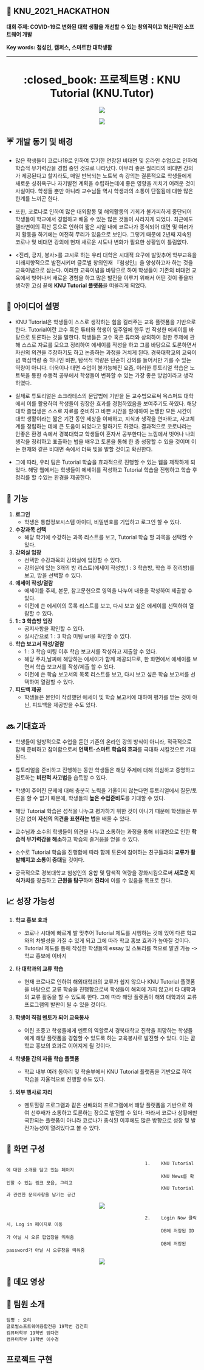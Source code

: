 
## :checkered_flag: KNU_2021_HACKATHON 
   **대회 주제: COVID-19로 변화된 대학 생활을 개선할 수 있는 창의적이고 혁신적인 소프트웨어 개발**
   
   
   **Key words: 첨성인, 캠퍼스, 스마트한 대학생활**

---

<h1 align="center"> :closed_book: 프로젝트명 : KNU Tutorial (KNU.Tutor)</h1>

<p align="center"><img src="https://user-images.githubusercontent.com/69031678/126679972-2858cbec-ca36-4e0e-a410-5921003dd5ca.png"></p>



<p align="center"><img src="https://user-images.githubusercontent.com/69031678/126672947-65ff71d7-fc12-4e5e-9145-1eabe67bcaf8.gif"></p>




## :umbrella: 개발 동기 및 배경



-  많은 학생들이 코로나19로 인하여 무기한 연장된 비대면 및 온라인 수업으로 인하여 학습적 무기력감을 경험 중인 것으로 나타났다. 아무리 좋은 퀄리티의 비대면 강의가 제공된다고 할지라도, 매일 반복되는 노트북 속 강의는 결론적으로 학생들에게 새로운 성취욕구나 자기발전 계획을 수립하는데에 좋은 영향을 끼치기 어려운 것이 사실이다. 
학생들 뿐만 아니라 교수님들 역시 학생과의 소통이 단절됨에 대한 많은 한계를 느끼곤 한다. 


-  또한, 코로나로 인하여 많은 대외활동 및 해외활동의 기회가 불가피하게 중단되어 학생들이 학교에서 경험하고 배울 수 있는 많은 것들이 사라지게 되었다. 최근에도 델타변이의 확산 등으로 인하여 짧은 시일 내에 코로나가 종식되어 대면 및 여러가지 활동을 하기에는 여전히 무리가 있음으로 보인다. 그렇기 때문에 2년째 지속된 코로나 및 비대면 강의에 현재 새로운 시도나 변화가 필요한 상황임이 틀림없다.


-    <진리, 긍지, 봉사>를 교시로 하는 우리 대학은 시대적 요구에 발맞추어 학부교육을 미래지향적으로 발전시키며 글로벌 창의인재 『첨성인』을 양성하고자 하는 것을 교육이념으로 삼는다. 이러한 교육이념을 바탕으로 하여 학생들이 기존의 비대면 교육에서 벗어나서 새로운 경험을 하고 많은 발전을 이루기 위해서 어떤 것이 좋을까 생각한 고심 끝에 **KNU Tutorial 플랫폼**을 떠올리게 되었다. 







## :memo: 아이디어 설명

   - KNU Tutorial은 학생들이 스스로 생각하는 힘을 길러주는 교육 플랫폼을 기반으로 한다. Tutorial이란 교수 혹은 튜터와 학생이 일주일에 한두 번 작성한 에세이를 바탕으로 토론하는 것을 말한다. 학생들은 교수 혹은 튜터와 상의하여 정한 주제에 관해 스스로 자료를 모으고 정리하여 에세이를 작성을 하고 그를 바탕으로 토론하면서 자신의 의견을 주장하기도 하고 논증하는 과정을 거치게 된다. 경북대학교의 교육이념 핵심역량 중 하나인 비판, 탐색적 역량은 단순히 강의를 들어서만 기를 수 있는 역량이 아니다. 더욱이나 대면 수업이 불가능해진 요즘, 이러한 튜토리얼 학습은 노트북을 통한 수동적 공부에서 학생들이 변화할 수 있는 가장 좋은 방법이라고 생각하였다. 



   - 실제로 튜토리얼은 소크라테스의 문답법에 기반을 둔 교수법으로써 옥스퍼드 대학에서 이를 활용하여 학생들이 굉장한 효과를 경험하였음을 보여주기도 하였다. 해당 대학 졸업생은 스스로 자료를 준비하고 바쁜 시간을 할애하여 논쟁한 모든 시간이 대학 생활이라는 짧은 기간 동안 세상을 이해하고, 지식과 생각을 연마하고, 사고체계를 정립하는 데에 큰 도움이 되었다고 말하기도 하였다.
결과적으로 코로나라는 안좋은 환경 속에서 경북대학교 학생들이 혼자서 공부한다는 느낌에서 벗어나 나의 생각을 정리하고 표출하는 법을 배우고 토론을 통해 한 층 성장할 수 있을 것이며 이는 현재와 같은 비대면 속에서 더욱 빛을 발할 것이고 확신한다.



   - 그에 따라, 우리 팀은 Tutorial 학습을 효과적으로 진행할 수 있는 웹을 제작하게 되었다. 해당 웹에서는 학생들이 에세이를 작성하고 Tutorial 학습을 진행하고 학습 후 정리를 할 수있는 환경을 제공한다. 





## :information_desk_person: 기능

1. **로그인**   
   - 학생은 통합정보시스템 아이디, 비밀번호를 기입하고 로그인 할 수 있다.  
2. **수강과목 선택**   
   - 해당 학기에 수강하는 과목 리스트를 보고, Tutorial 학습 할 과목을 선택할 수 있다.   
3. **강의실 입장**   
   - 선택한 수강과목의 강의실에 입장할 수 있다.
   - 강의실에 있는 3개의 방 리스트(에세이 작성방,1 : 3 학습방, 학습 후 정리방)를 보고, 방을 선택할 수 있다.
4. **에세이 작성/열람**   
   - 에세이를 주제, 본문, 참고문헌으로 영역을 나누어 내용을 작성하여 제출할 수 있다.   
   - 이전에 쓴 에세이의 목록 리스트를 보고, 다시 보고 싶은 에세이를 선택하여 열람할 수 있다.   
5. **1 : 3 학습방 입장**   
   - 공지사항을 확인할 수 있다.   
   - 실시간으로 1 : 3 학습 미팅 url을 확인할 수 있다.   
6. **학습 보고서 작성/열람**   
   - 1 : 3 학습 미팅 이후 학습 보고서를 작성하고 제출할 수 있다.
   - 해당 주차,날짜에 해당하는 에세이가 함께 제공되므로, 한 화면에서 에세이를 보면서 학습 보고서를 작성/제출 할 수 있다.
   - 이전에 쓴 학습 보고서의 목록 리스트를 보고, 다시 보고 싶은 학습 보고서를 선택하여 열람할 수 있다.
7. **피드백 제공**
   - 학생들은 본인이 작성했던 에세이 및 학습 보고서에 대하여 평가를 받는 것이 아닌, 피드백을 제공받을 수도 있다.






## :soon: 기대효과 

-  학생들이 일방적으로 수업을 듣던 기존의 온라인 강의 방식이 아니라, 적극적으로 함께 준비하고 참여함으로써 **언택트-스마트 학습의 효과**를 극대화 시킬것으로 기대된다.

-  튜토리얼을 준비하고 진행하는 동안 학생들은 해당 주제에 대해 의심하고 증명하고 검토하는 **비판적 사고법**을 습득할 수 있다.

-  학생이 주어진 문제에 대해 충분히 노력을 기울이지 않는다면 튜토리얼에서 질문/토론을 할 수 없기 때문에, 학생들의 **높은 수업준비도**를 기대할 수 있다.

-  해당 Tutorial 학습은 성적을 나누고 평가하기 위한 것이 아니기 때문에 학생들은 부담감 없이 **자신의 의견을 표현하는 법**을 배울 수 있다. 

-  교수님과 소수의 학생들이 의견을 나누고 소통하는 과정을 통해 비대면으로 인한 **학습적 무기력감을 해소**하고 학습의 즐거움을 얻을 수 있다.

-  소수로 Tutorial 학습을 진행함에 따라 함께 토론에 참여하는 친구들과의 **교류가 활발해지고 소통이 증대**될 것이다.

-  궁극적으로 경북대학교 첨성인의 융합 및 탐색적 역량을 강화시킴으로써 **새로운 지식가치**를 창출하고 **근원을 탐구**하며 **진리**에 이를 수 있음을 목표로 한다.



## :chart_with_upwards_trend: 성장 가능성

  1.  **학교 홍보 효과**
      - 코로나 시대에 빠르게 발 맞추어 Tutorial 제도를 시행하는 것에 있어 다른 학교와의 차별성을 가질 수 있게 되고 그에 따라 학교 홍보 효과가 높아질 것이다.
      - Tutorial 제도를 통해 작성한 학생들의 essay 및 스토리를 책으로 발권 가능 -> 학교 홍보에 이바지
 
  2.  **타 대학과의 교류 학습**
      - 현재 코로나로 인하여 해외대학과의 교류가 쉽지 않으나 KNU Tutorial 플랫폼을 바탕으로 교류 학습을 진행함으로써 학생들이 해외에 가지 않고서 타 대학과의 교류 활동을 할 수 있도록 한다. 그에 따라 해당 플랫폼이 해외 대학과의 교류 프로그램의 발판이 될 수 있을 것이다.

  
  3.  **학생이 직접 멘토가 되어 교육봉사**
      - 어린 초중고 학생들에게 멘토의 역할로서 경북대학교 진학을 희망하는 학생들에게 해당 플랫폼을 경험할 수 있도록 하는 교육봉사로 발전할 수 있다. 이는 곧 학교 홍보의 효과로 이어지게 될 것이다.
  
  4.  **학생들 간의 자율 학습 플랫폼**
      - 학교 내부 여러 동아리 및 학술부에서 KNU Tutorial 플랫폼을 기반으로 하여 학습을 자율적으로 진행할 수도 있다.
  
  5.  **외부 행사로 자리**
      - 멘토힐링 프로그램과 같은 선배와의 프로그램에서 해당 플랫폼을 기반으로 하여 선후배가 소통하고 토론하는 장으로 발전할 수 있다. 따라서 코로나 상황에만 국한되는 플랫폼이 아니라 코로나가 종식된 이후에도 많은 방향으로 성장 및 발전가능성이 열려있다고 볼 수 있다.
      

## :speech_balloon: 화면 구성

  ~~~
                                                     1.    KNU Tutorial에 대한 소개를 담고 있는 페이지
                                                           KNU News를 확인할 수 있는 링크 모음, 그리고
                                                           KNU Tutorial과 관련한 문의사항을 남기는 공간 
  ~~~
<p align="center"><img src="https://user-images.githubusercontent.com/69031678/126720229-17fbba53-88ff-4027-92d0-a9054afb25ba.gif"></p>

  ~~~
                                                     2.    Login Now 클릭 시, Log in 페이지로 이동
                                                           DB에 저장된 ID가 아닐 시 오류 팝업창을 띄워줌
                                                           DB에 저장된 password가 아닐 시 오류창을 띄워줌
  ~~~
<p align="center"><img src="https://user-images.githubusercontent.com/69031678/126721099-7cc3d2b0-9338-47ad-8c02-aeff8595188c.gif"></p>




## :movie_camera: 데모 영상





## :busts_in_silhouette: 팀원 소개



~~~
팀명 : 오리
글로벌소프트웨어융합전공 19학번 김건희
컴퓨터학부 19학번 엄다연
컴퓨터학부 19학번 이수경
~~~
## 프로젝트 구현



